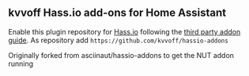## kvvoff Hass.io add-ons for Home Assistant

Enable this plugin repository for [Hass.io](https://home-assistant.io/hassio/) following the [third party addon guide](https://home-assistant.io/hassio/installing_third_party_addons/). As repository add `https://github.com/kvvoff/hassio-addons`

Originally forked from asciinaut/hassio-addons to get the NUT addon running
